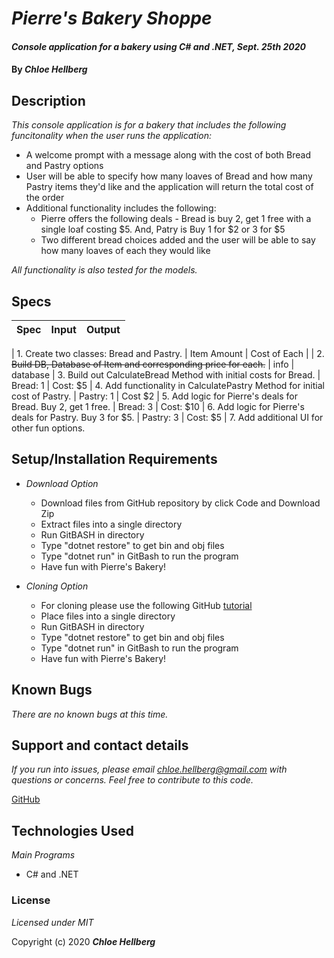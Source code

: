 # _Pierre's Bakery Shoppe_

#### _Console application for a bakery using C# and .NET, Sept. 25th 2020_

#### By _**Chloe Hellberg**_

## Description

_This console application is for a bakery that includes the following funcitonality when the user runs the application:_
  * A welcome prompt with a message along with the cost of both Bread and Pastry options
  * User will be able to specify how many loaves of Bread and how many Pastry items they'd like and the application will return the total cost of the order
  * Additional functionality includes the following:
    * Pierre offers the following deals - Bread is buy 2, get 1 free with a single loaf costing $5. And, Patry is Buy 1 for $2 or 3 for $5
    * Two different bread choices added and the  user will be able to say how many loaves of each they would like

_All functionality is also tested for the models._
  

## Specs

| Spec | Input | Output |
| :--- | :---- | :----- |


| 1. Create two classes: Bread and Pastry. | Item Amount | Cost of Each |
| 2. ~~Build DB, Database of Item and corresponding price for each.~~ | info | database
| 3. Build out CalculateBread Method with initial costs for Bread. | Bread: 1 | Cost: $5
| 4. Add functionality in CalculatePastry Method for initial cost of Pastry. | Pastry: 1 | Cost $2
| 5. Add logic for Pierre's deals for Bread. Buy 2, get 1 free. | Bread: 3 | Cost: $10
| 6. Add logic for Pierre's deals for Pastry. Buy 3 for $5. | Pastry: 3 | Cost: $5
| 7. Add additional UI for other fun options. 

## Setup/Installation Requirements

* _Download Option_
  *  Download files from GitHub repository by click Code and Download Zip
  * Extract files into a single directory
  * Run GitBASH in directory
  * Type "dotnet restore" to get bin and obj files
  * Type "dotnet run" in GitBash to run the program
  * Have fun with Pierre's Bakery!

* _Cloning Option_
  * For cloning please use the following GitHub [tutorial](https://docs.github.com/en/enterprise/2.16/user/github/creating-cloning-and-archiving-repositories/cloning-a-repository)
  * Place files into a single directory
  * Run GitBASH in directory
  * Type "dotnet restore" to get bin and obj files
  * Type "dotnet run" in GitBash to run the program
  * Have fun with Pierre's Bakery!


## Known Bugs

_There are no known bugs at this time._

## Support and contact details

_If you run into issues, please email chloe.hellberg@gmail.com with questions or concerns. Feel free to contribute to this code._

[GitHub](https://github.com/chloehellberg)

## Technologies Used

_Main Programs_
  * C# and .NET

### License

*Licensed under MIT*

Copyright (c) 2020 **_Chloe Hellberg_**
